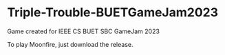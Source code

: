 # Triple-Trouble-BUETGameJam2023
Game created for IEEE CS BUET SBC GameJam 2023

To play Moonfire, just download the release.
